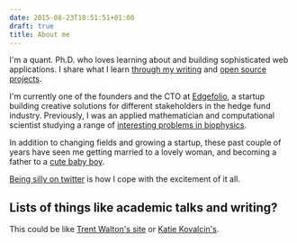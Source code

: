 ```yaml
---
date: 2015-08-23T10:51:51+01:00
draft: true
title: About me
---
```


I'm a quant. Ph.D. who loves learning about and building sophisticated
web applications. I share what I learn [through my writing](/blog/)
and [open source projects](/projects/).

I'm currently one of the founders and the CTO at
[Edgefolio](https://edgefolio.com/), a startup building creative
solutions for different stakeholders in the hedge fund
industry. Previously, I was an applied mathematician and computational
scientist studying a range of [interesting problems in
biophysics](/research/).

In addition to changing fields and growing a startup, these past
couple of years have seen me getting married to a lovely woman, and
becoming a father to a [cute baby boy](http://narayanan.co/).

[Being silly on twitter](https://twitter.com/copingbear) is how I cope
with the excitement of it all.

## Lists of things like academic talks and writing?

This could be like [Trent Walton's site](http://trentwalton.com/info)
or [Katie Kovalcin's](http://kovalc.in/about.html).
